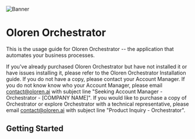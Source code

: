 
![Banner](/assets/Oloren_the_banner_for_oloren_in_the_style_of_cleancore_light_pu_bcc69cbd-0145-41bb-a8d1-67d0d872e80b.png)

# Oloren Orchestrator

This is the usage guide for Oloren Orchestrator -- the application that automates your business processes.

If you've already purchased Oloren Orchestrator but have not installed it or have issues installing it, please refer to the Oloren Orchestrator Installation guide. If you do not have a copy, please contact your Account Manager. If you do not know know who your Account Manager, please email [contact@oloren.ai](mailto:contact@oloren.ai) with subject line "Seeking Account Manager - Orchestrator - [COMPANY NAME]". If you would like to purchase a copy of Orchestrator or explore Orchestrator with a technical representative, please email [contact@oloren.ai](mailto:contact@oloren.ai) with subject line "Product Inquiry - Orchestrator".


## Getting Started


